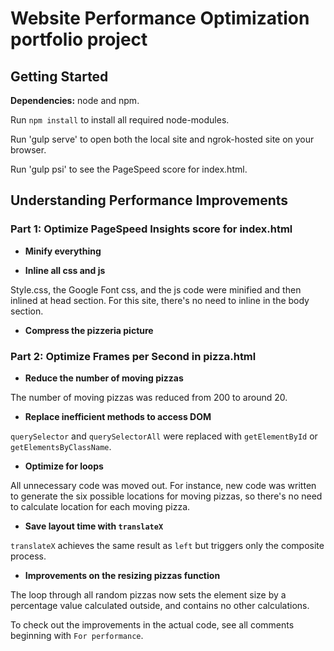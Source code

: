 # Website Performance Optimization portfolio project


## Getting Started

**Dependencies:** node and npm.

Run `npm install` to install all required node-modules.

Run 'gulp serve' to open both the local site and ngrok-hosted site on your browser.

Run 'gulp psi' to see the PageSpeed score for index.html.

## Understanding Performance Improvements

### Part 1: Optimize PageSpeed Insights score for index.html

- **Minify everything**

- **Inline all css and js**

Style.css, the Google Font css, and the js code were minified and then inlined at head section. For this site, there's no need to inline in the body section.

- **Compress the pizzeria picture**

### Part 2: Optimize Frames per Second in pizza.html

- **Reduce the number of moving pizzas**

The number of moving pizzas was reduced from 200 to around 20.

- **Replace inefficient methods to access DOM**

`querySelector` and `querySelectorAll` were replaced with `getElementById` or `getElementsByClassName`.

- **Optimize for loops**

All unnecessary code was moved out. For instance, new code was written to generate the six possible locations for moving pizzas, so there's no need to calculate location for each moving pizza.

- **Save layout time with `translateX`**

`translateX` achieves the same result as `left` but triggers only the composite process.

- **Improvements on the resizing pizzas function**

The loop through all random pizzas now sets the element size by a percentage value calculated outside, and contains no other calculations.

To check out the improvements in the actual code, see all comments beginning with `For performance`.